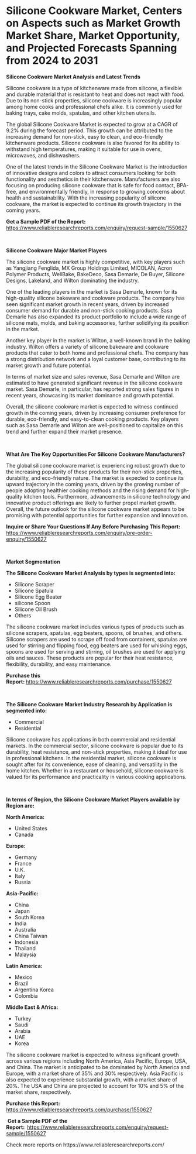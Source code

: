 <p><h1>Silicone Cookware Market, Centers on Aspects such as Market Growth Market Share, Market Opportunity, and Projected Forecasts Spanning from 2024 to 2031</h1></p><p><strong>Silicone Cookware Market Analysis and Latest Trends</strong></p>
<p><p>Silicone cookware is a type of kitchenware made from silicone, a flexible and durable material that is resistant to heat and does not react with food. Due to its non-stick properties, silicone cookware is increasingly popular among home cooks and professional chefs alike. It is commonly used for baking trays, cake molds, spatulas, and other kitchen utensils.</p><p>The global Silicone Cookware Market is expected to grow at a CAGR of 9.2% during the forecast period. This growth can be attributed to the increasing demand for non-stick, easy to clean, and eco-friendly kitchenware products. Silicone cookware is also favored for its ability to withstand high temperatures, making it suitable for use in ovens, microwaves, and dishwashers.</p><p>One of the latest trends in the Silicone Cookware Market is the introduction of innovative designs and colors to attract consumers looking for both functionality and aesthetics in their kitchenware. Manufacturers are also focusing on producing silicone cookware that is safe for food contact, BPA-free, and environmentally friendly, in response to growing concerns about health and sustainability. With the increasing popularity of silicone cookware, the market is expected to continue its growth trajectory in the coming years.</p></p>
<p><strong>Get a Sample PDF of the Report:&nbsp;</strong> <a href="https://www.reliableresearchreports.com/enquiry/request-sample/1550627">https://www.reliableresearchreports.com/enquiry/request-sample/1550627</a></p>
<p>&nbsp;</p>
<p><strong>Silicone Cookware Major Market Players</strong></p>
<p><p>The silicone cookware market is highly competitive, with key players such as Yangjiang Fenglida, MX Group Holdings Limited, MICOLAN, Acron Polymer Products, WellBake, BakeDeco, Sasa Demarle, De Buyer, Silicone Designs, Lakeland, and Wilton dominating the industry.</p><p>One of the leading players in the market is Sasa Demarle, known for its high-quality silicone bakeware and cookware products. The company has seen significant market growth in recent years, driven by increased consumer demand for durable and non-stick cooking products. Sasa Demarle has also expanded its product portfolio to include a wide range of silicone mats, molds, and baking accessories, further solidifying its position in the market.</p><p>Another key player in the market is Wilton, a well-known brand in the baking industry. Wilton offers a variety of silicone bakeware and cookware products that cater to both home and professional chefs. The company has a strong distribution network and a loyal customer base, contributing to its market growth and future potential.</p><p>In terms of market size and sales revenue, Sasa Demarle and Wilton are estimated to have generated significant revenue in the silicone cookware market. Sasa Demarle, in particular, has reported strong sales figures in recent years, showcasing its market dominance and growth potential.</p><p>Overall, the silicone cookware market is expected to witness continued growth in the coming years, driven by increasing consumer preference for durable, eco-friendly, and easy-to-clean cooking products. Key players such as Sasa Demarle and Wilton are well-positioned to capitalize on this trend and further expand their market presence.</p></p>
<p>&nbsp;</p>
<p><strong>What Are The Key Opportunities For Silicone Cookware Manufacturers?</strong></p>
<p><p>The global silicone cookware market is experiencing robust growth due to the increasing popularity of these products for their non-stick properties, durability, and eco-friendly nature. The market is expected to continue its upward trajectory in the coming years, driven by the growing number of people adopting healthier cooking methods and the rising demand for high-quality kitchen tools. Furthermore, advancements in silicone technology and innovative product offerings are likely to further propel market growth. Overall, the future outlook for the silicone cookware market appears to be promising with potential opportunities for further expansion and innovation.</p></p>
<p><strong>Inquire or Share Your Questions If Any Before Purchasing This Report:</strong> <a href="https://www.reliableresearchreports.com/enquiry/pre-order-enquiry/1550627">https://www.reliableresearchreports.com/enquiry/pre-order-enquiry/1550627</a></p>
<p>&nbsp;</p>
<p><strong>Market Segmentation</strong></p>
<p><strong>The Silicone Cookware Market Analysis by types is segmented into:</strong></p>
<p><ul><li>Silicone Scraper</li><li>Silicone Spatula</li><li>Silicone Egg Beater</li><li>silicone Spoon</li><li>Silicone Oil Brush</li><li>Others</li></ul></p>
<p><p>The silicone cookware market includes various types of products such as silicone scrapers, spatulas, egg beaters, spoons, oil brushes, and others. Silicone scrapers are used to scrape off food from containers, spatulas are used for stirring and flipping food, egg beaters are used for whisking eggs, spoons are used for serving and stirring, oil brushes are used for applying oils and sauces. These products are popular for their heat resistance, flexibility, durability, and easy maintenance.</p></p>
<p><strong>Purchase this Report:&nbsp;</strong><a href="https://www.reliableresearchreports.com/purchase/1550627">https://www.reliableresearchreports.com/purchase/1550627</a></p>
<p>&nbsp;</p>
<p><strong>The Silicone Cookware Market Industry Research by Application is segmented into:</strong></p>
<p><ul><li>Commercial</li><li>Residential</li></ul></p>
<p><p>Silicone cookware has applications in both commercial and residential markets. In the commercial sector, silicone cookware is popular due to its durability, heat resistance, and non-stick properties, making it ideal for use in professional kitchens. In the residential market, silicone cookware is sought after for its convenience, ease of cleaning, and versatility in the home kitchen. Whether in a restaurant or household, silicone cookware is valued for its performance and practicality in various cooking applications.</p></p>
<p>&nbsp;</p>
<p><strong>In terms of Region, the Silicone Cookware Market Players available by Region are:</strong></p>
<p>
    <p> <strong> North America: </strong>
        <ul>
            <li>United States</li>
            <li>Canada</li>
        </ul>
        </p> 
    <p> <strong> Europe: </strong>
        <ul>
            <li>Germany</li>
            <li>France</li>
            <li>U.K.</li>
            <li>Italy</li>
            <li>Russia</li>
        </ul>
        </p> 
    <p> <strong> Asia-Pacific: </strong>
        <ul>
            <li>China</li>
            <li>Japan</li>
            <li>South Korea</li>
            <li>India</li>
            <li>Australia</li>
            <li>China Taiwan</li>
            <li>Indonesia</li>
            <li>Thailand</li>
            <li>Malaysia</li>
        </ul>
        </p> 
    <p> <strong> Latin America: </strong>
        <ul>
            <li>Mexico</li>
            <li>Brazil</li>
            <li>Argentina Korea</li>
            <li>Colombia</li>
        </ul>
        </p> 
    <p> <strong> Middle East & Africa: </strong>
        <ul>
            <li>Turkey</li>
            <li>Saudi</li>
            <li>Arabia</li>
            <li>UAE</li>
            <li>Korea</li>
        </ul>
    </p>
    </p>
<p><p>The silicone cookware market is expected to witness significant growth across various regions including North America, Asia Pacific, Europe, USA, and China. The market is anticipated to be dominated by North America and Europe, with a market share of 35% and 30% respectively. Asia Pacific is also expected to experience substantial growth, with a market share of 20%. The USA and China are projected to account for 10% and 5% of the market share, respectively.</p></p>
<p><strong>Purchase this Report: </strong><a href="https://www.reliableresearchreports.com/purchase/1550627">https://www.reliableresearchreports.com/purchase/1550627</a></p>
<p>&nbsp;<strong>Get a Sample PDF of the Report:&nbsp;&nbsp;</strong><a href="https://www.reliableresearchreports.com/enquiry/request-sample/1550627">https://www.reliableresearchreports.com/enquiry/request-sample/1550627</a></p>
<p><strong></strong></p>
<p>Check more reports on https://www.reliableresearchreports.com/</p>